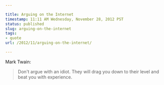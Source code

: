 ```yaml
---

title: Arguing on the Internet
timestamp: 11:11 AM Wednesday, November 28, 2012 PST
status: published
slug: arguing-on-the-internet
tags:
- quote
url: /2012/11/arguing-on-the-internet/

---
```


Mark Twain:

> Don't argue with an idiot. They will drag you down to their level and beat you with experience.

